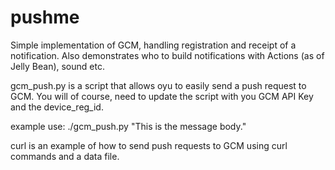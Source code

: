 pushme
======

Simple implementation of GCM, handling registration and receipt of a notification.  Also demonstrates who to build notifications with Actions (as of Jelly Bean), sound etc.

gcm_push.py is a script that allows oyu to easily send a push request to GCM.
You will of course, need to update the script with you GCM API Key and the device_reg_id.

example use: ./gcm_push.py "This is the message body."

curl is an example of how to send push requests to GCM using curl commands and a data file.
